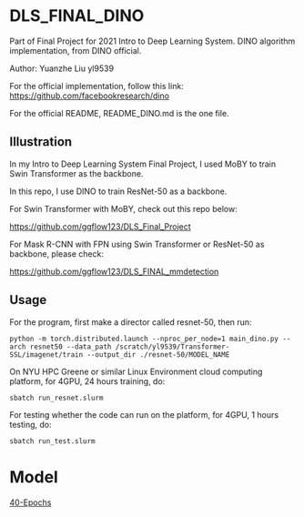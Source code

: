 # DLS_FINAL_DINO

Part of Final Project for 2021 Intro to Deep Learning System. DINO algorithm implementation, from DINO official.

Author: Yuanzhe Liu yl9539

For the official implementation, follow this link: https://github.com/facebookresearch/dino

For the official README, README_DINO.md is the one file.

## Illustration

In my Intro to Deep Learning System Final Project, I used MoBY to train Swin Transformer as the backbone.

In this repo, I use DINO to train ResNet-50 as a backbone.

For Swin Transformer with MoBY, check out this repo below:

https://github.com/ggflow123/DLS_Final_Project

For Mask R-CNN with FPN using Swin Transformer or ResNet-50 as backbone, please check:

https://github.com/ggflow123/DLS_FINAL_mmdetection

## Usage

For the program, first make a director called resnet-50, then run:

```
python -m torch.distributed.launch --nproc_per_node=1 main_dino.py --arch resnet50 --data_path /scratch/yl9539/Transformer-SSL/imagenet/train --output_dir ./resnet-50/MODEL_NAME
```

On NYU HPC Greene or similar Linux Environment cloud computing platform, for 4GPU, 24 hours training, do:

```
sbatch run_resnet.slurm
```

For testing whether the code can run on the platform, for 4GPU, 1 hours testing, do:

```
sbatch run_test.slurm
```


# Model

[40-Epochs](https://drive.google.com/file/d/1ywBE5f2BdNaA2qjXdzooTPA6ekYm9ROU/view?usp=sharing)
